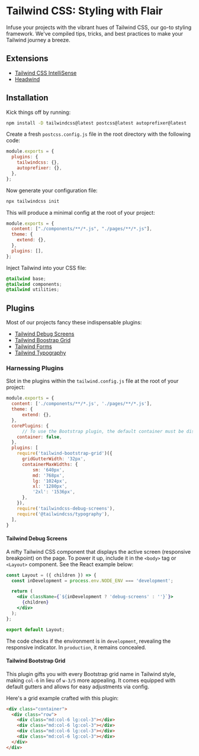 # Tailwind CSS: Styling with Flair

Infuse your projects with the vibrant hues of Tailwind CSS, our go-to styling framework. We've compiled tips, tricks, and best practices to make your Tailwind journey a breeze.

## Extensions

- [Tailwind CSS IntelliSense](https://marketplace.visualstudio.com/items?itemName=bradlc.vscode-tailwindcss)
- [Headwind](https://marketplace.visualstudio.com/items?itemName=heybourn.headwind)

## Installation

Kick things off by running:

```bash
npm install -D tailwindcss@latest postcss@latest autoprefixer@latest
```

Create a fresh `postcss.config.js` file in the root directory with the following code:

```js
module.exports = {
  plugins: {
    tailwindcss: {},
    autoprefixer: {},
  },
};
```

Now generate your configuration file:

```bash
npx tailwindcss init
```

This will produce a minimal config at the root of your project:

```javascript
module.exports = {
  content: ["./components/**/*.js", "./pages/**/*.js"],
  theme: {
    extend: {},
  },
  plugins: [],
};
```

Inject Tailwind into your CSS file:

```css
@tailwind base;
@tailwind components;
@tailwind utilities;
```

## Plugins

Most of our projects fancy these indispensable plugins:

- [Tailwind Debug Screens](https://github.com/jorenvanhee/tailwindcss-debug-screens)
- [Tailwind Boostrap Grid](https://github.com/karolis-sh/tailwind-bootstrap-grid)
- [Tailwind Forms](https://github.com/tailwindlabs/tailwindcss-forms)
- [Tailwind Typography](https://github.com/tailwindlabs/tailwindcss-typography)

### Harnessing Plugins

Slot in the plugins within the `tailwind.config.js` file at the root of your project:

```javascript
module.exports = {
  content: ['./components/**/*.js', './pages/**/*.js'],
  theme: {
      extend: {},
  },
  corePlugins: {
      // To use the Bootstrap plugin, the default container must be disabled
    container: false,
  },
  plugins: [
    require('tailwind-bootstrap-grid')({
      gridGutterWidth: '32px',
      containerMaxWidths: {
          sm: '640px',
          md: '768px',
          lg: '1024px',
          xl: '1280px',
          '2xl': '1536px',
      },
    }),
    require('tailwindcss-debug-screens'),
    require('@tailwindcss/typography'),
  ],
}
```

#### Tailwind Debug Screens

A nifty Tailwind CSS component that displays the active screen (responsive breakpoint) on the page. To power it up, include it in the `<body>` tag or `<Layout>` component. See the React example below:

```jsx
const Layout = ({ children }) => {
  const inDevelopment = process.env.NODE_ENV === 'development';

  return (
    <div className={`${inDevelopment ? 'debug-screens' : ''}`}>
      {children}
    </div>
  );
};

export default Layout;
```

The code checks if the environment is in `development`, revealing the responsive indicator. In `production`, it remains concealed.

#### Tailwind Bootstrap Grid

This plugin gifts you with every Bootstrap grid name in Tailwind style, making `col-6` in lieu of `w-3/5` more appealing. It comes equipped with default gutters and allows for easy adjustments via config.

Here's a grid example crafted with this plugin:

```html
<div class="container">
  <div class="row">
    <div class="md:col-6 lg:col-3"></div>
    <div class="md:col-6 lg:col-3"></div>
    <div class="md:col-6 lg:col-3"></div>
    <div class="md:col-6 lg:col-3"></div>
  </div>
</div>
```